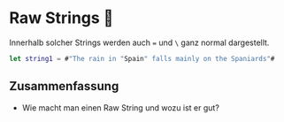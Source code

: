 # Raw Strings 📄

Innerhalb solcher Strings werden auch `=` und `\` ganz normal dargestellt.

```swift
let string1 = #"The rain in "Spain" falls mainly on the Spaniards"#
```

## Zusammenfassung
- Wie macht man einen Raw String und wozu ist er gut?

